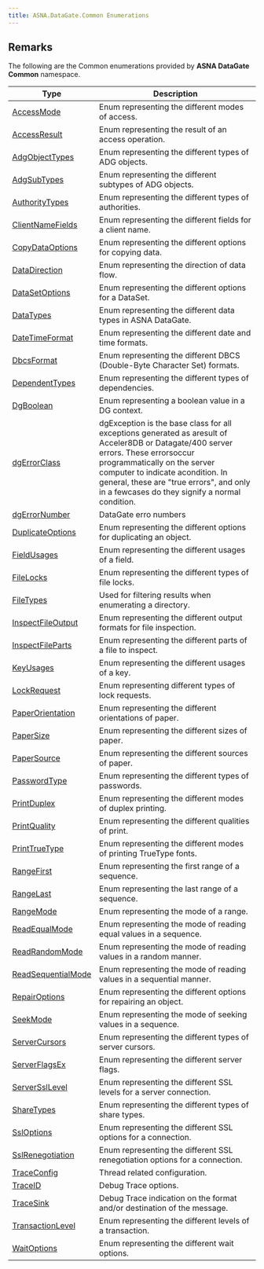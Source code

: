 ```yaml
---
title: ASNA.DataGate.Common Enumerations
---
```


## Remarks

The following are the Common enumerations provided by **ASNA DataGate Common** namespace.


| Type | Description |
| --- | --- |
| [AccessMode](/reference/datagate/data-gate-common/access-mode.html) | Enum representing the different modes of access. |
| [AccessResult](/reference/datagate/data-gate-common/access-result.html) | Enum representing the result of an access operation. |
| [AdgObjectTypes](/reference/datagate/data-gate-common/adg-object-types.html) | Enum representing the different types of ADG objects. |
| [AdgSubTypes](/reference/datagate/data-gate-common/adg-sub-types.html) | Enum representing the different subtypes of ADG objects. |
| [AuthorityTypes](/reference/datagate/data-gate-common/authority-types.html) | Enum representing the different types of authorities. |
| [ClientNameFields](/reference/datagate/data-gate-common/client-name-fields.html) | Enum representing the different fields for a client name. |
| [CopyDataOptions](/reference/datagate/data-gate-common/copy-data-options.html) | Enum representing the different options for copying data. |
| [DataDirection](/reference/datagate/data-gate-common/data-direction.html) | Enum representing the direction of data flow. |
| [DataSetOptions](/reference/datagate/data-gate-common/data-set-options.html) | Enum representing the different options for a DataSet. |
| [DataTypes](/reference/datagate/data-gate-common/data-types.html) | Enum representing the different data types in ASNA DataGate. |
| [DateTimeFormat](/reference/datagate/data-gate-common/date-time-format.html) | Enum representing the different date and time formats. |
| [DbcsFormat](/reference/datagate/data-gate-common/dbcs-format.html) | Enum representing the different DBCS (Double-Byte Character Set) formats. |
| [DependentTypes](/reference/datagate/data-gate-common/dependent-types.html) | Enum representing the different types of dependencies. |
| [DgBoolean](/reference/datagate/data-gate-common/dg-boolean.html) | Enum representing a boolean value in a DG context. |
| [dgErrorClass](/reference/datagate/data-gate-common/dg-error-class.html) | dgException is the base class for all exceptions generated as aresult of Acceler8DB or Datagate/400 server errors.  These errorsoccur programmatically on the server computer to indicate acondition.  In general, these are "true errors", and only in a fewcases do they signify a normal condition. |
| [dgErrorNumber](/reference/datagate/data-gate-common/dg-error-number.html) | DataGate erro numbers |
| [DuplicateOptions](/reference/datagate/data-gate-common/duplicate-options.html) | Enum representing the different options for duplicating an object. |
| [FieldUsages](/reference/datagate/data-gate-common/field-usages.html) | Enum representing the different usages of a field. |
| [FileLocks](/reference/datagate/data-gate-common/file-locks.html) | Enum representing the different types of file locks. |
| [FileTypes](/reference/datagate/data-gate-common/file-types.html) | Used for filtering results when enumerating a directory. |
| [InspectFileOutput](/reference/datagate/data-gate-common/inspect-file-output.html) | Enum representing the different output formats for file inspection. |
| [InspectFileParts](/reference/datagate/data-gate-common/inspect-file-parts.html) | Enum representing the different parts of a file to inspect. |
| [KeyUsages](/reference/datagate/data-gate-common/key-usages.html) | Enum representing the different usages of a key. |
| [LockRequest](/reference/datagate/data-gate-common/lock-request.html) | Enum representing different types of lock requests. |
| [PaperOrientation](/reference/datagate/data-gate-common/paper-orientation.html) | Enum representing the different orientations of paper. |
| [PaperSize](/reference/datagate/data-gate-common/paper-size.html) | Enum representing the different sizes of paper. |
| [PaperSource](/reference/datagate/data-gate-common/paper-source.html) | Enum representing the different sources of paper. |
| [PasswordType](/reference/datagate/data-gate-common/password-type.html) | Enum representing the different types of passwords. |
| [PrintDuplex](/reference/datagate/data-gate-common/print-duplex.html) | Enum representing the different modes of duplex printing. |
| [PrintQuality](/reference/datagate/data-gate-common/print-quality.html) | Enum representing the different qualities of print. |
| [PrintTrueType](/reference/datagate/data-gate-common/print-true-type.html) | Enum representing the different modes of printing TrueType fonts. |
| [RangeFirst](/reference/datagate/data-gate-common/range-first.html) | Enum representing the first range of a sequence. |
| [RangeLast](/reference/datagate/data-gate-common/range-last.html) | Enum representing the last range of a sequence. |
| [RangeMode](/reference/datagate/data-gate-common/range-mode.html) | Enum representing the mode of a range. |
| [ReadEqualMode](/reference/datagate/data-gate-common/read-equal-mode.html) | Enum representing the mode of reading equal values in a sequence. |
| [ReadRandomMode](/reference/datagate/data-gate-common/read-random-mode.html) | Enum representing the mode of reading values in a random manner. |
| [ReadSequentialMode](/reference/datagate/data-gate-common/read-sequential-mode.html) | Enum representing the mode of reading values in a sequential manner. |
| [RepairOptions](/reference/datagate/data-gate-common/repair-options.html) | Enum representing the different options for repairing an object. |
| [SeekMode](/reference/datagate/data-gate-common/seek-mode.html) | Enum representing the mode of seeking values in a sequence. |
| [ServerCursors](/reference/datagate/data-gate-common/server-cursors.html) | Enum representing the different types of server cursors. |
| [ServerFlagsEx](/reference/datagate/data-gate-common/server-flags-ex.html) | Enum representing the different server flags. |
| [ServerSslLevel](/reference/datagate/data-gate-common/server-ssl-level.html) | Enum representing the different SSL levels for a server connection. |
| [ShareTypes](/reference/datagate/data-gate-common/share-types.html) | Enum representing the different types of share types. |
| [SslOptions](/reference/datagate/data-gate-common/ssl-options.html) | Enum representing the different SSL options for a connection. |
| [SslRenegotiation](/reference/datagate/data-gate-common/ssl-renegotiation.html) | Enum representing the different SSL renegotiation options for a connection. |
| [TraceConfig](/reference/datagate/data-gate-common/trace-config.html) | Thread related configuration. |
| [TraceID](/reference/datagate/data-gate-common/trace-id.html) | Debug Trace options. |
| [TraceSink](/reference/datagate/data-gate-common/trace-sink.html) | Debug Trace indication on the format and/or destination of the message. |
| [TransactionLevel](/reference/datagate/data-gate-common/transaction-level.html) | Enum representing the different levels of a transaction. |
| [WaitOptions](/reference/datagate/data-gate-common/wait-options.html) | Enum representing the different wait options. |

